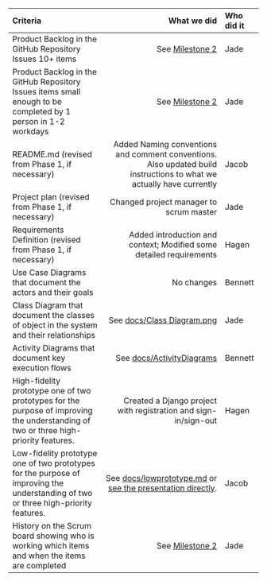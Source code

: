 |Criteria|What we did|Who did it|
|:-------|----------:|:---------|
|Product Backlog in the GitHub Repository Issues 10+ items| See [Milestone 2](https://github.com/yodarocks1/3MusketeersAndARifleman/milestone/2?closed=1)| Jade|
|Product Backlog in the GitHub Repository Issues items small enough to be completed by 1 person in 1-2 workdays| See [Milestone 2](https://github.com/yodarocks1/3MusketeersAndARifleman/milestone/2?closed=1)| Jade|
|README.md (revised from Phase 1, if necessary)| Added Naming conventions and comment conventions. Also updated build instructions to what we actually have currently|Jacob|
|Project plan (revised from Phase 1, if necessary)| Changed project manager to scrum master| Jade|
|Requirements Definition (revised from Phase 1, if necessary)| Added introduction and context; Modified some detailed requirements| Hagen|
|Use Case Diagrams that document the actors and their goals| No changes| Bennett|
|Class Diagram that document the classes of object in the system and their relationships| See [docs/Class Diagram.png](https://github.com/yodarocks1/3MusketeersAndARifleman/blob/main/docs/Class%20Diagram.png)| Jade|
|Activity Diagrams that document key execution flows| See [docs/ActivityDiagrams](https://github.com/yodarocks1/3MusketeersAndARifleman/tree/main/docs/ActivityDiagrams)| Bennett|
|High-fidelity prototype one of two prototypes for the purpose of improving the understanding of two or three high-priority features.| Created a Django project with registration and sign-in/sign-out| Hagen|
|Low-fidelity prototype one of two prototypes for the purpose of improving the understanding of two or three high-priority features.|See [docs/lowprototype.md](https://github.com/yodarocks1/3MusketeersAndARifleman/blob/main/docs/LowPrototype.md) or [see the presentation directly](https://docs.google.com/presentation/d/1DAR_NJKC_fLEqJLV5m6pEyfg5VVWL1fwkmP0GSIIwNI/edit?usp=sharing). |Jacob |
|History on the Scrum board showing who is working which items and when the items are completed|See [Milestone 2](https://github.com/yodarocks1/3MusketeersAndARifleman/milestone/2)| Jade|
